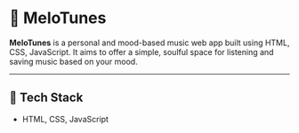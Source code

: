 # 🎵 MeloTunes

**MeloTunes** is a personal and mood-based music web app built using HTML, CSS, JavaScript.
It aims to offer a simple, soulful space for listening and saving music based on your mood.

---

## 🔧 Tech Stack

- HTML, CSS, JavaScript